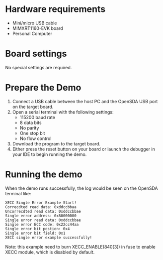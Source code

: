 Hardware requirements
=====================
- Mini/micro USB cable
- MIMXRT1160-EVK board
- Personal Computer

Board settings
============
No special settings are required.

Prepare the Demo
===============
1.  Connect a USB cable between the host PC and the OpenSDA USB port on the target board.
2.  Open a serial terminal with the following settings:
    - 115200 baud rate
    - 8 data bits
    - No parity
    - One stop bit
    - No flow control
3.  Download the program to the target board.
4.  Either press the reset button on your board or launch the debugger in your IDE to begin running the demo.

Running the demo
===============
When the demo runs successfully, the log would be seen on the OpenSDA terminal like:

~~~~~~~~~~~~~~~~~~~~~~~~~~~~~~~~~~~~~~~~~
XECC Single Error Example Start!
Correcdted read data: 0xddccbbaa 
Uncorrecdted read data: 0xddccbbae 
Single error address: 0x80000000 
Single error read data: 0xddccbbae 
Single error ECC code: 0x22cc44aa 
Single error bit postion: 0x4 
Single error bit field: 0x1 
XECC single error example successfully!

~~~~~~~~~~~~~~~~~~~~~~~~~~~~~~~~~~~~~~~~~
Note: this example need to burn XECC_ENABLE(840[3]) in fuse to enable XECC module, which is disabled by default.
